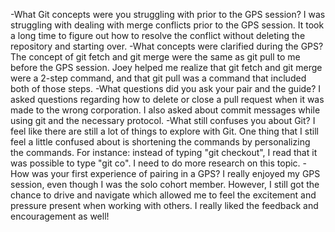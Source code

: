 -What Git concepts were you struggling with prior to the GPS session?
  I was struggling with dealing with merge conflicts prior to the GPS session. It took a long time to figure out how to resolve the conflict without deleting the repository and starting over.
-What concepts were clarified during the GPS?
  The concept of git fetch and git merge were the same as git pull to me before the GPS session. Joey helped me realize that git fetch and git merge were a 2-step command, and that git pull was a command that included both of those steps.
-What questions did you ask your pair and the guide?
  I asked questions regarding how to delete or close a pull request when it was made to the wrong corporation. I also asked about commit messages while using git and the necessary protocol.
-What still confuses you about Git?
  I feel like there are still a lot of things to explore with Git. One thing that I still feel a little confused about is shortening the commands by personalizing the commands. For instance: instead of typing "git checkout", I read that it was possible to type "git co". I need to do more research on this topic.
-How was your first experience of pairing in a GPS?
  I really enjoyed my GPS session, even though I was the solo cohort member. However, I still got the chance to drive and navigate which allowed me to feel the excitement and pressure present when working with others. I really liked the feedback and encouragement as well!

